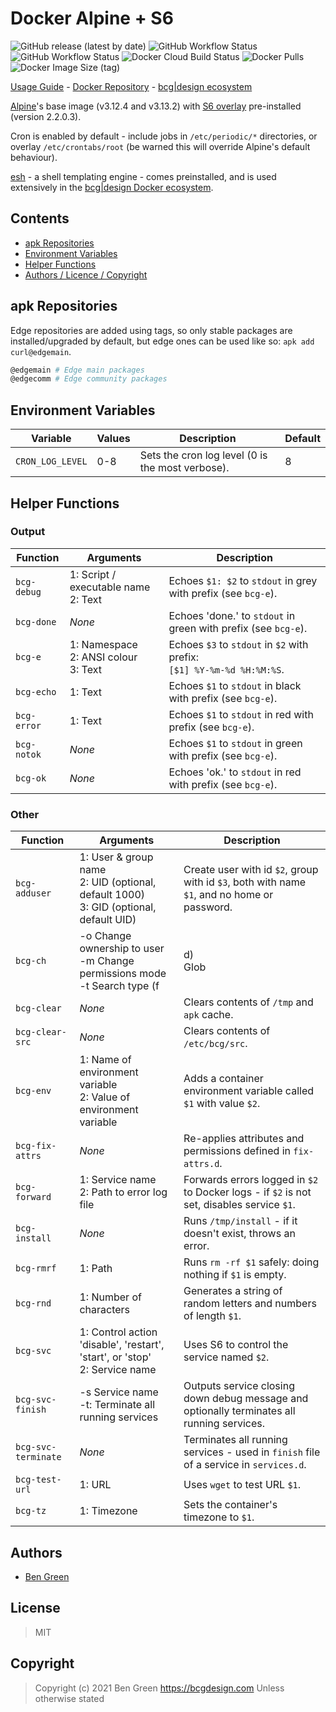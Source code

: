 # Docker Alpine + S6

![GitHub release (latest by date)](https://img.shields.io/github/v/release/bencgreen/docker-alpine-s6) ![GitHub Workflow Status](https://img.shields.io/github/workflow/status/bencgreen/docker-alpine-s6/dev-3_12?label=github+3.12) ![GitHub Workflow Status](https://img.shields.io/github/workflow/status/bencgreen/docker-alpine-s6/dev-3_13?label=github+3.13) ![Docker Cloud Build Status](https://img.shields.io/docker/cloud/build/bcgdesign/alpine-s6?label=docker) ![Docker Pulls](https://img.shields.io/docker/pulls/bcgdesign/alpine-s6?label=pulls) ![Docker Image Size (tag)](https://img.shields.io/docker/image-size/bcgdesign/alpine-s6/latest?label=size)

[Usage Guide](https://github.com/bencgreen/docker/wiki/alpine-s6) - [Docker Repository](https://hub.docker.com/r/bcgdesign/alpine-s6) - [bcg|design ecosystem](https://github.com/bencgreen/docker)

[Alpine](https://alpinelinux.org/)'s base image (v3.12.4 and v3.13.2) with [S6 overlay](https://github.com/just-containers/s6-overlay) pre-installed (version 2.2.0.3).

Cron is enabled by default - include jobs in `/etc/periodic/*` directories, or overlay `/etc/crontabs/root` (be warned this will override Alpine's default behaviour).

[esh](https://github.com/jirutka/esh) - a shell templating engine - comes preinstalled, and is used extensively in the [bcg|design Docker ecosystem](https://github.com/bencgreen/docker).

## Contents

* [apk Repositories](#apk-repositories)
* [Environment Variables](#environment-variables)
* [Helper Functions](#helper-functions)
* [Authors / Licence / Copyright](#authors)

## apk Repositories

Edge repositories are added using tags, so only stable packages are installed/upgraded by default, but edge ones can be used like so: `apk add curl@edgemain`.

```bash
@edgemain # Edge main packages
@edgecomm # Edge community packages
```

## Environment Variables

| Variable         | Values | Description                                      | Default |
| ---------------- | ------ | ------------------------------------------------ | ------- |
| `CRON_LOG_LEVEL` | 0-8    | Sets the cron log level (0 is the most verbose). | 8       |

## Helper Functions

### Output

| Function           | Arguments                                    | Description                                                                                |
| ------------------ | -------------------------------------------- | ------------------------------------------------------------------------------------------ |
| `bcg-debug`        | 1: Script / executable name<br>2: Text       | Echoes `$1: $2` to `stdout` in grey with prefix (see `bcg-e`).                             |
| `bcg-done`         | *None*                                       | Echoes 'done.' to `stdout` in green with prefix (see `bcg-e`).                             |
| `bcg-e`            | 1: Namespace<br>2: ANSI colour<br>3: Text    | Echoes `$3` to `stdout` in `$2` with prefix:<br>`[$1] %Y-%m-%d %H:%M:%S`.                  |
| `bcg-echo`         | 1: Text                                      | Echoes `$1` to `stdout` in black with prefix (see `bcg-e`).                                |
| `bcg-error`        | 1: Text                                      | Echoes `$1` to `stdout` in red with prefix (see `bcg-e`).                                  |
| `bcg-notok`        | *None*                                       | Echoes `$1` to `stdout` in green with prefix (see `bcg-e`).                                |
| `bcg-ok`           | *None*                                       | Echoes 'ok.' to `stdout` in red with prefix (see `bcg-e`).                                 |

### Other

| Function            | Arguments                                                                                      | Description                                                                                 |
| ------------------- | ---------------------------------------------------------------------------------------------- | ------------------------------------------------------------------------------------------- |
| `bcg-adduser`       | 1: User &amp; group name<br>2: UID (optional, default 1000)<br>3: GID (optional, default UID)  | Create user with id `$2`, group with id `$3`, both with name `$1`, and no home or password. |
| `bcg-ch`            | -o Change ownership to user<br>-m Change permissions mode<br>-t Search type (f|d)<br>Glob      | Changes ownership and/or permissions of file / directory glob.                              |
| `bcg-clear`         | *None*                                                                                         | Clears contents of `/tmp` and `apk` cache.                                                  |
| `bcg-clear-src`     | *None*                                                                                         | Clears contents of `/etc/bcg/src`.                                                          |
| `bcg-env`           | 1: Name of environment variable<br>2: Value of environment variable                            | Adds a container environment variable called `$1` with value `$2`.                          |
| `bcg-fix-attrs`     | *None*                                                                                         | Re-applies attributes and permissions defined in `fix-attrs.d`.                             |
| `bcg-forward`       | 1: Service name<br>2: Path to error log file                                                   | Forwards errors logged in `$2` to Docker logs - if `$2` is not set, disables service `$1`.  |
| `bcg-install`       | *None*                                                                                         | Runs `/tmp/install` - if it doesn't exist, throws an error.                                 |
| `bcg-rmrf`          | 1: Path                                                                                        | Runs `rm -rf $1` safely: doing nothing if `$1` is empty.                                    |
| `bcg-rnd`           | 1: Number of characters                                                                        | Generates a string of random letters and numbers of length `$1`.                            |
| `bcg-svc`           | 1: Control action 'disable', 'restart', 'start', or 'stop'<br>2: Service name                  | Uses S6 to control the service named `$2`.                                                  |
| `bcg-svc-finish`    | -s Service name<br>-t: Terminate all running services                                          | Outputs service closing down debug message and optionally terminates all running services.  |
| `bcg-svc-terminate` | *None*                                                                                         | Terminates all running services - used in `finish` file of a service in `services.d`.       |
| `bcg-test-url`      | 1: URL                                                                                         | Uses `wget` to test URL `$1`.                                                               |
| `bcg-tz`            | 1: Timezone                                                                                    | Sets the container's timezone to `$1`.                                                      |

## Authors

* [Ben Green](https://github.com/bencgreen)

## License

> MIT

## Copyright

> Copyright (c) 2021 Ben Green <https://bcgdesign.com>
> Unless otherwise stated
